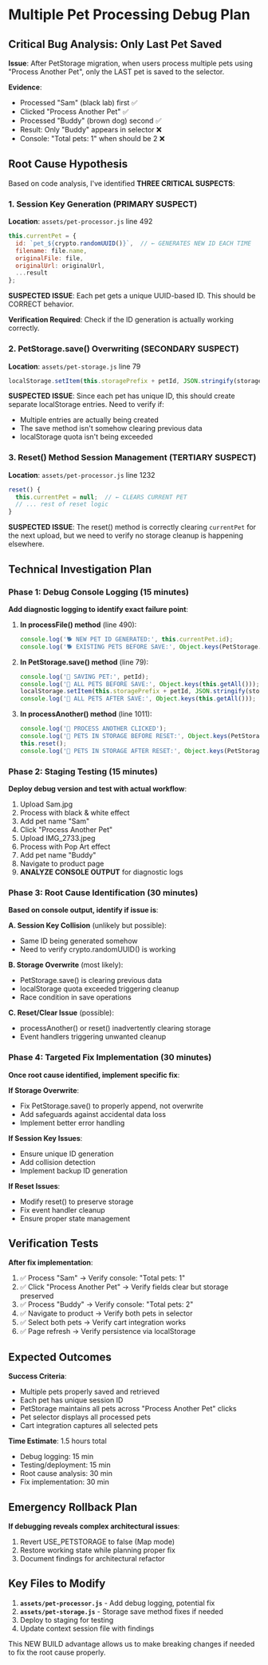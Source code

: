 # Multiple Pet Processing Debug Plan

## Critical Bug Analysis: Only Last Pet Saved

**Issue**: After PetStorage migration, when users process multiple pets using "Process Another Pet", only the LAST pet is saved to the selector.

**Evidence**:
- Processed "Sam" (black lab) first ✅
- Clicked "Process Another Pet" ✅ 
- Processed "Buddy" (brown dog) second ✅
- Result: Only "Buddy" appears in selector ❌
- Console: "Total pets: 1" when should be 2 ❌

## Root Cause Hypothesis

Based on code analysis, I've identified **THREE CRITICAL SUSPECTS**:

### 1. Session Key Generation (PRIMARY SUSPECT)

**Location**: `assets/pet-processor.js` line 492

```javascript
this.currentPet = {
  id: `pet_${crypto.randomUUID()}`,  // ← GENERATES NEW ID EACH TIME
  filename: file.name,
  originalFile: file,
  originalUrl: originalUrl,
  ...result
};
```

**SUSPECTED ISSUE**: Each pet gets a unique UUID-based ID. This should be CORRECT behavior.

**Verification Required**: Check if the ID generation is actually working correctly.

### 2. PetStorage.save() Overwriting (SECONDARY SUSPECT)

**Location**: `assets/pet-storage.js` line 79

```javascript
localStorage.setItem(this.storagePrefix + petId, JSON.stringify(storageData));
```

**SUSPECTED ISSUE**: Since each pet has unique ID, this should create separate localStorage entries. Need to verify if:
- Multiple entries are actually being created
- The save method isn't somehow clearing previous data
- localStorage quota isn't being exceeded

### 3. Reset() Method Session Management (TERTIARY SUSPECT)

**Location**: `assets/pet-processor.js` line 1232

```javascript
reset() {
  this.currentPet = null;  // ← CLEARS CURRENT PET
  // ... rest of reset logic
}
```

**SUSPECTED ISSUE**: The reset() method is correctly clearing `currentPet` for the next upload, but we need to verify no storage cleanup is happening elsewhere.

## Technical Investigation Plan

### Phase 1: Debug Console Logging (15 minutes)

**Add diagnostic logging to identify exact failure point**:

1. **In processFile() method** (line 490):
   ```javascript
   console.log('🐕 NEW PET ID GENERATED:', this.currentPet.id);
   console.log('🐕 EXISTING PETS BEFORE SAVE:', Object.keys(PetStorage.getAll()));
   ```

2. **In PetStorage.save() method** (line 79):
   ```javascript
   console.log('💾 SAVING PET:', petId);
   console.log('💾 ALL PETS BEFORE SAVE:', Object.keys(this.getAll()));
   localStorage.setItem(this.storagePrefix + petId, JSON.stringify(storageData));
   console.log('💾 ALL PETS AFTER SAVE:', Object.keys(this.getAll()));
   ```

3. **In processAnother() method** (line 1011):
   ```javascript
   console.log('🔄 PROCESS ANOTHER CLICKED');
   console.log('🔄 PETS IN STORAGE BEFORE RESET:', Object.keys(PetStorage.getAll()));
   this.reset();
   console.log('🔄 PETS IN STORAGE AFTER RESET:', Object.keys(PetStorage.getAll()));
   ```

### Phase 2: Staging Testing (15 minutes)

**Deploy debug version and test with actual workflow**:

1. Upload Sam.jpg
2. Process with black & white effect  
3. Add pet name "Sam"
4. Click "Process Another Pet"
5. Upload IMG_2733.jpeg
6. Process with Pop Art effect
7. Add pet name "Buddy" 
8. Navigate to product page
9. **ANALYZE CONSOLE OUTPUT** for diagnostic logs

### Phase 3: Root Cause Identification (30 minutes)

**Based on console output, identify if issue is**:

**A. Session Key Collision** (unlikely but possible):
- Same ID being generated somehow
- Need to verify crypto.randomUUID() is working

**B. Storage Overwrite** (most likely):
- PetStorage.save() is clearing previous data
- localStorage quota exceeded triggering cleanup
- Race condition in save operations

**C. Reset/Clear Issue** (possible):
- processAnother() or reset() inadvertently clearing storage
- Event handlers triggering unwanted cleanup

### Phase 4: Targeted Fix Implementation (30 minutes)

**Once root cause identified, implement specific fix**:

**If Storage Overwrite**:
- Fix PetStorage.save() to properly append, not overwrite
- Add safeguards against accidental data loss
- Implement better error handling

**If Session Key Issues**:  
- Ensure unique ID generation
- Add collision detection
- Implement backup ID generation

**If Reset Issues**:
- Modify reset() to preserve storage
- Fix event handler cleanup
- Ensure proper state management

## Verification Tests

**After fix implementation**:

1. ✅ Process "Sam" → Verify console: "Total pets: 1"
2. ✅ Click "Process Another Pet" → Verify fields clear but storage preserved  
3. ✅ Process "Buddy" → Verify console: "Total pets: 2"
4. ✅ Navigate to product → Verify both pets in selector
5. ✅ Select both pets → Verify cart integration works
6. ✅ Page refresh → Verify persistence via localStorage

## Expected Outcomes

**Success Criteria**:
- Multiple pets properly saved and retrieved
- Each pet has unique session ID
- PetStorage maintains all pets across "Process Another Pet" clicks
- Pet selector displays all processed pets
- Cart integration captures all selected pets

**Time Estimate**: 1.5 hours total
- Debug logging: 15 min
- Testing/deployment: 15 min  
- Root cause analysis: 30 min
- Fix implementation: 30 min

## Emergency Rollback Plan

**If debugging reveals complex architectural issues**:
1. Revert USE_PETSTORAGE to false (Map mode)
2. Restore working state while planning proper fix
3. Document findings for architectural refactor

## Key Files to Modify

1. **`assets/pet-processor.js`** - Add debug logging, potential fix
2. **`assets/pet-storage.js`** - Storage save method fixes if needed
3. Deploy to staging for testing
4. Update context session file with findings

This NEW BUILD advantage allows us to make breaking changes if needed to fix the root cause properly.